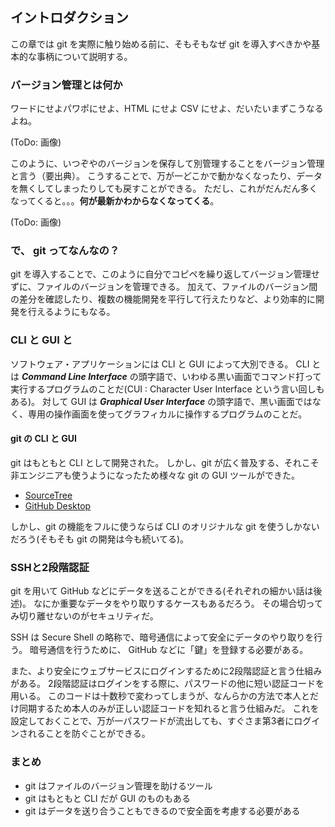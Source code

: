 ## イントロダクション

この章では git を実際に触り始める前に、そもそもなぜ git を導入すべきかや基本的な事柄について説明する。

### バージョン管理とは何か

ワードにせよパワポにせよ、HTML にせよ CSV にせよ、だいたいまずこうなるよね。

(ToDo: 画像)

このように、いつぞやのバージョンを保存して別管理することをバージョン管理と言う（要出典）。
こうすることで、万が一どこかで動かなくなったり、データを無くしてしまったりしても戻すことができる。
ただし、これがだんだん多くなってくると。。。**何が最新かわからなくなってくる**。

(ToDo: 画像)

### で、 git ってなんなの？

git を導入することで、このように自分でコピペを繰り返してバージョン管理せずに、ファイルのバージョンを管理できる。
加えて、ファイルのバージョン間の差分を確認したり、複数の機能開発を平行して行えたりなど、より効率的に開発を行えるようにもなる。

### CLI と GUI と

ソフトウェア・アプリケーションには CLI と GUI によって大別できる。
CLI とは ***Command Line Interface*** の頭字語で、いわゆる黒い画面でコマンド打って実行するプログラムのことだ(CUI : Character User Interface という言い回しもある)。
対して GUI は ***Graphical User Interface*** の頭字語で、黒い画面ではなく、専用の操作画面を使ってグラフィカルに操作するプログラムのことだ。

#### git の CLI と GUI

git はもともと CLI として開発された。
しかし、git が広く普及する、それこそ非エンジニアも使うようになったため様々な git の GUI ツールができた。

- [SourceTree](https://www.sourcetreeapp.com/)
- [GitHub Desktop](https://desktop.github.com/)

しかし、git の機能をフルに使うならば CLI のオリジナルな git を使うしかないだろう(そもそも git の開発は今も続いてる)。

### SSHと2段階認証

git を用いて GitHub などにデータを送ることができる(それぞれの細かい話は後述)。
なにか重要なデータをやり取りするケースもあるだろう。
その場合切ってみ切り離せないのがセキュリティだ。

SSH は Secure Shell の略称で、暗号通信によって安全にデータのやり取りを行う。
暗号通信を行うために、 GitHub などに「鍵」を登録する必要がある。

また、より安全にウェブサービスにログインするために2段階認証と言う仕組みがある。
2段階認証はログインをする際に、パスワードの他に短い認証コードを用いる。
このコードは十数秒で変わってしまうが、なんらかの方法で本人とだけ同期するため本人のみが正しい認証コードを知れると言う仕組みだ。
これを設定しておくことで、万が一パスワードが流出しても、すぐさま第3者にログインされることを防ぐことができる。

### まとめ

- git はファイルのバージョン管理を助けるツール
- git はもともと CLI だが GUI のものもある
- git はデータを送り合うこともできるので安全面を考慮する必要がある